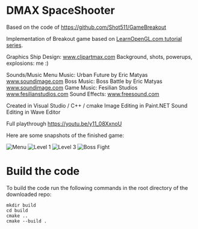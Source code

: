 # DMAX SpaceShooter
Based on the code of https://github.com/Shot511/GameBreakout

Implementation of Breakout game based on [LearnOpenGL.com tutorial series](https://learnopengl.com/In-Practice/2D-Game/Breakout).

Graphics
Ship Design: www.clipartmax.com
Background, shots, powerups, explosions: me :)

Sounds/Music
Menu Music: Urban Future by Eric Matyas www.soundimage.com
Boss Music: Boss Battle by Eric Matyas www.soundimage.com
Game Music: Fesilian Studios www.fesilianstudios.com
Sound Effects: www.freesound.com

Created in Visual Studio / C++ / cmake
Image Editing in Paint.NET
Sound Editing in Wave Editor

Full playthrough https://youtu.be/y11_08XxnoU

Here are some snapshots of the finished game:

![Menu](https://i.ibb.co/HnCFnN1/Menu.png)
![Level 1](https://i.ibb.co/LpRZrs1/Level1.png)
![Level 3](https://i.ibb.co/qRzvLc1/Level3.png)
![Boss Fight](https://i.ibb.co/7nmw5kB/Boss.png)


# Build the code
To build the code run the following commands in the root directory of the downloaded repo:

```
mkdir build
cd build
cmake ..
cmake --build .
```



